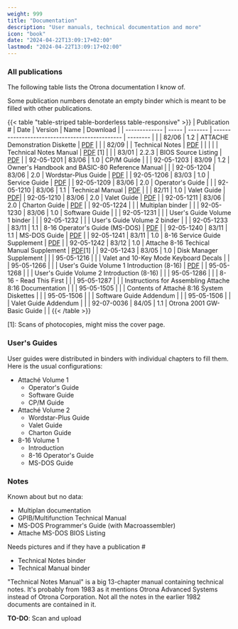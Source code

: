 ```yaml
---
weight: 999
title: "Documentation"
description: "User manuals, technical documentation and more"
icon: "book"
date: "2024-04-22T13:09:17+02:00"
lastmod: "2024-04-22T13:09:17+02:00"
---
```


### All publications

The following table lists the Otrona documentation I know of.

Some publication numbers denotate an empty binder which is meant to be filled with other publications.

{{< table "table-striped table-borderless table-responsive" >}}
| Publication # | Date  | Version | Name                                           | Download |
| ------------- | ----- | ------- | ---------------------------------------------- | -------- |
|               | 82/06 | 1.2     | ATTACHE Demonstration Diskette                 | [PDF](</documents/otrona/Attache_Demonstration_Diskette_Version_1.2_Jul82.pdf>) |
|               | 82/09 |         | Technical Notes                                | [PDF](</documents/otrona/Attache_Technical_Notes_Sep82.pdf>)         |
|               |       |         | Technical Notes Manual                         | [PDF](</documents/otrona/Technical Notes Manual.pdf>) \[1]         |
|               | 83/01 | 2.2.3   | BIOS Source Listing                            | [PDF](</documents/otrona/Otrona_Attache_BIOS_Source_Listing_1983.pdf>) |
| 92-05-1201    | 83/06 | 1.0     | CP/M Guide                                     |          |
| 92-05-1203    | 83/09 | 1.2     | Owner's Handbook and BASIC-80 Reference Manual |          |
| 92-05-1204    | 83/06 | 2.0     | Wordstar-Plus Guide                            | [PDF](</documents/otrona/92-05-1204 - Wordstar-Plus Guide (2.0).pdf>) |
| 92-05-1206    | 83/03 | 1.0     | Service Guide                                  | [PDF](</documents/otrona/92-05-1206 - Otrona Attache Service Guide (1.0).pdf>) |
| 92-05-1209    | 83/06 | 2.0     | Operator's Guide                               |          |
| 92-05-1210    | 83/06 | 1.1     | Technical Manual                               | [PDF](</documents/otrona/92-05-1210 - Otrona Attache Technical Manual (1.1).pdf>) |
|               | 82/11 | 1.0     | Valet Guide                                    | [PDF](</documents/otrona/Otrona - Valet Guide (1.0).pdf>)|
| 92-05-1210    | 83/06 | 2.0     | Valet Guide                                    | [PDF](</documents/otrona/92-05-1210 - Valet Guide (2.0).pdf>) |
| 92-05-1211    | 83/06 | 2.0     | Charton Guide                                  | [PDF](</documents/otrona/92-05-1211 - Charton Guide (2.0).pdf>) |
| 92-05-1224    |       |         | Multiplan binder                               |          |
| 92-05-1230    | 83/06 | 1.0     | Software Guide                                 |          |
| 92-05-1231    |       |         | User's Guide Volume 1 binder                   |          |
| 92-05-1232    |       |         | User's Guide Volume 2 binder                   |          |
| 92-05-1233    | 83/11 | 1.1     | 8-16 Operator's Guide (MS-DOS)                 | [PDF](</documents/otrona/92-05-1233 - 8-16 Operator's Guide (MS-DOS) (1.1).pdf>) |
| 92-05-1240    | 83/11 | 1.1     | MS-DOS Guide                                   | [PDF](</documents/otrona/92-95-1240 - MS-DOS Guide (1.1).pdf>) |
| 92-05-1241    | 83/11 | 1.0     | 8-16 Service Guide Supplement                  | [PDF](</documents/otrona/92-05-1241 - 8-16 Service Guide Supplement (1.0).pdf>) |
| 92-05-1242    | 83/12 | 1.0     | Attache 8-16 Techical Manual Supplement        | [PDF](</documents/otrona/92-05-1242 - 8-16 Technical Manual Supplement (1.0).pdf>)\[1]         |
| 92-05-1243    | 83/05 | 1.0     | Disk Manager Supplement                        |          |
| 95-05-1216    |       |         | Valet and 10-Key Mode Keyboard Decals          |          |
| 95-05-1266    |       |         | User's Guide Volume 1 Introduction (8-16)      | [PDF](</documents/otrona/95-05-1266 - 8-16 User's Guide Volume 1 Introduction.pdf>) |
| 95-05-1268    |       |         | User's Guide Volume 2 Introduction (8-16)      |          |
| 95-05-1286    |       |         | 8-16 - Read This First                         |          |
| 95-05-1287    |       |         | Instructions for Assembling Attache 8:16 Documentation |  |
| 95-05-1505    |       |         | Contents of Attaché 8:16 System Diskettes      |          |
| 95-05-1506    |       |         | Software Guide Addendum                        |          |
| 95-05-1506    |       |         | Valet Guide Addendum                           |          |
| 92-07-0036    | 84/05 | 1.1     | Otrona 2001 GW-Basic Guide                     |          |
{{< /table >}}

\[1]: Scans of photocopies, might miss the cover page.

### User's Guides

User guides were distributed in binders with individual chapters to fill them.
Here is the usual configurations:
* Attaché Volume 1
  * Operator's Guide
  * Software Guide
  * CP/M Guide
* Attaché Volume 2
  * Wordstar-Plus Guide
  * Valet Guide
  * Charton Guide
* 8-16 Volume 1
  * Introduction
  * 8-16 Operator's Guide
  * MS-DOS Guide

### Notes

Known about but no data:
* Multiplan documentation
* GPIB/Multifunction Technical Manual
* MS-DOS Programmer's Guide (with Macroassembler)
* Attache MS-DOS BIOS Listing

Needs pictures and if they have a publication #
* Technical Notes binder
* Technical Manual binder

"Technical Notes Manual" is a big 13-chapter manual containing technical notes. It's probably from 1983 as it mentions Otrona Advanced Systems instead of Otrona Corporation. Not all the notes in the earlier 1982 documents are contained in it.

**TO-DO**: Scan and upload
